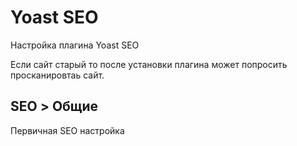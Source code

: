 # Yoast SEO
Настройка плагина Yoast SEO

Если сайт старый то после установки плагина может попросить просканировтаь сайт.

## SEO > Общие
Первичная SEO настройка
